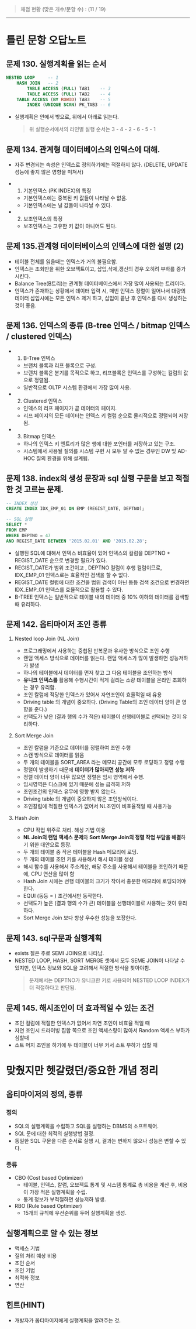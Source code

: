 > 채점 현황 (맞은 개수/문항 수) : (11 / 19)

<hr/>

# 틀린 문항 오답노트

## 문제 130. 실행계획을 읽는 순서

```sql
NESTED LOOP     -- 1
    HASH JOIN   -- 2
        TABLE ACCESS (FULL) TAB1    -- 3
        TABLE ACCESS (FULL) TAB2    -- 4
    TABLE ACCESS (BY ROWID) TAB3    -- 5
        INDEX (UNIQUE SCAN) PK_TAB3 -- 6
```

- 실행계획은 안에서 밖으로, 위에서 아래로 읽는다.
  > 위 실행순서에서의 라인별 실행 순서는 3 - 4 - 2 - 6 - 5 - 1

## 문제 134. 관계형 데이터베이스의 인덱스에 대해.

- 자주 변경되는 속성은 인덱스로 정의하기에는 적절하지 않다. (DELETE, UPDATE 성능에 좋지 않은 영향을 미쳐서)

- 1. 기본인덱스 (PK INDEX)의 특징
  - 기본인덱스에는 중복된 키 값들이 나타날 수 없음.
  - 기본인덱스에는 널 값들이 나타날 수 있다.
- 2. 보조인덱스의 특징
  - 보조인덱스는 고유한 키 값이 아니어도 된다.

## 문제 135.관계형 데이터베이스의 인덱스에 대한 설명 (2)

- 테이블 전체를 읽을때는 인덱스가 거의 불필요함.
- 인덱스는 조회만을 위한 오브젝트이고, 삽입,삭제,갱신의 경우 오히려 부하를 증가시킨다.
- Balance Tree(B트리)는 관계형 데이터베이스에서 가장 많이 사용되는 트리이다.
- 인덱스가 존재하는 상황에서 데이터 입력 시, 매번 인덱스 정렬이 일어나서 대량의 데이터 삽입시에는 모든 인덱스 제거 하고, 삽입이 끝난 후 인덱스를 다시 생성하는 것이 좋음.

## 문제 136. 인덱스의 종류 (B-tree 인덱스 / bitmap 인덱스 / clustered 인덱스)

- 1. B-Tree 인덱스

  - 브랜치 블록과 리프 블록으로 구성.
  - 브랜치 블록은 분기를 목적으로 하고, 리프블록은 인덱스를 구성하는 컬럼의 값으로 정렬됨.
  - 일반적으로 OLTP 시스템 환경에서 가장 많이 사용.

- 2. Clustered 인덱스

  - 인덱스의 리프 페이지가 곧 데이터의 페이지.
  - 리프 페이지의 모든 데이터는 인덱스 키 컬럼 순으로 물리적으로 정렬되어 저장됨.

- 3. Bitmap 인덱스
  - 하나의 인덱스 키 엔트리가 많은 행에 대한 포인터를 저장하고 있는 구조.
  - 시스템에서 사용될 질의를 시스템 구현 시 모두 알 수 없는 경우인 DW 및 AD-HOC 질의 환경을 위해 설계됨.

## 문제 138. index의 생성 문장과 sql 실행 구문을 보고 적절한 것 고르는 문제.

```sql
-- INDEX 생성
CREATE INDEX IDX_EMP_01 ON EMP (REGIST_DATE, DEPTNO);

-- SQL 실행
SELECT *
FROM EMP
WHERE DEPTNO = 47
AND REGIST_DATE BETWEEN '2015.02.01' AND '2015.02.28';
```

- 실행된 SQL에 대해서 인덱스 비효율이 있어 인덱스의 컬럼을 DEPTNO + REGIST_DATE 순으로 변경할 필요가 있다.
- REGIST_DATE가 범위 조건이고 , DEPTNO 컬럼이 후행 컬럼이므로, IDX_EMP_01 인덱스로는 효율적인 검색을 할 수 없다.
- REGIST_DATE 컬럼에 대한 조건을 범위 검색이 아닌 동등 검색 조건으로 변경하면 IDX_EMP_01 인덱스를 효율적으로 활용할 수 있다.
- B-TREE 인덱스는 일반적으로 테이블 내의 데이터 중 10% 이하의 데이터를 검색할 때 유리하다.

## 문제 142. 옵티마이저 조인 종류

1. Nested loop Join (NL Join)

   - 프로그래밍에서 사용하는 중첩된 반복문과 유사한 방식으로 조인 수행
   - 랜덤 액세스 방식으로 데이터를 읽는다. 랜덤 액세스가 많이 발생하면 성능저하가 발생
   - 하나의 테이블에서 데이터를 먼저 찾고 그 다음 테이블을 조인하는 방식
   - **유니크 인덱스를** 활용해 수행시간이 적게 걸리는 소량 테이블을 온라인 조회하는 경우 유리함.
   - 조인 칼럼에 적당한 인덱스가 있어서 자연조인이 효율적일 때 유용
   - Driving table 의 개념이 중요하다. (Driving Table의 조인 데이터 양이 큰 영향을 준다.)
   - 선택도가 낮은 (결과 행의 수가 적은) 테이블이 선행테이블로 선택되는 것이 유리하다.

2. Sort Merge Join

   - 조인 칼럼을 기준으로 데이터를 정렬하여 조인 수행
   - 스캔 방식으로 데이터를 읽음
   - 두 개의 테이블을 SORT_AREA 라는 메모리 공간에 모두 로딩하고 정렬 수행
   - 정렬이 발생하기 때문에 **데이터가 많아지면 성능 저하**
   - 정렬 데이터 양이 너무 많으면 정렬은 임시 영역에서 수행.
   - 임시영역은 디스크에 있기 때문에 성능 급격히 저하
   - 조인조건의 인덱스 유무에 영향 받지 않는다.
   - Driving table 의 개념이 중요하지 않은 조인방식이다.
   - 조인칼럼에 적절한 인덱스가 없어서 NL조인이 비효율적일 때 사용가능

3. Hash Join
   - CPU 작업 위주로 처리. 해싱 기법 이용
   - **NL Join의 랜덤 액세스 문제**와 **Sort Merge Join의 정렬 작업 부담을 해결**하기 위한 대안으로 등장.
   - 두 개의 테이블 중 작은 테이블을 Hash 메모리에 로딩.
   - 두 개의 테이블 조인 키를 사용해서 해시 테이블 생성
   - 해시 함수를 사용해서 주소계산, 해당 주소를 사용해서 테이블을 조인하기 때문에, CPU 연산을 많이 함
   - Hash Join 시에는 선행 테이블의 크기가 작아서 충분한 메모리에 로딩되어야 한다.
   - EQUI (동등 = ) 조건에서만 동작한다.
   - 선택도가 높은 (결과 행의 수가 큰) 테이블을 선행테이블로 사용하는 것이 유리하다.
   - Sort Merge Join 보다 항상 우수한 성능을 보장한다.

## 문제 143. sql구문과 실행계획

- exists 절은 주로 SEMI JOIN으로 나타남.
- NESTED LOOP, HASH, SORT MERGE 셋에서 모두 SEME JOIN이 나타날 수 있지만, 인덱스 정보와 SQL을 고려해서 적절한 방식을 찾아야함.
  > 문제에서는 DEPTNO가 유니크한 키로 사용되어 NESTED LOOP INDEX가 더 적절하다고 판단됨.

## 문제 145. 해시조인이 더 효과적일 수 있는 조건

- 조인 컬럼에 적절한 인덱스가 없어서 자연 조인이 비효율 적일 때
- 자연 조인시 드라이빙 집합 쪽으로 조인 액세스량이 많아서 Random 액세스 부하가 심할때
- 소트 머지 조인을 하기에 두 테이블이 너무 커서 소트 부하가 심할 때

# 맞췄지만 헷갈렸던/중요한 개념 정리

## 옵티마이저의 정의, 종류

### 정의

- SQL의 실행계획을 수립하고 SQL을 실행하는 DBMS의 소프트웨어.
- SQL 문에 대한 최적의 실행방법 결정.
- 동일한 SQL 구문을 다른 순서로 실행 시, 결과는 변하지 않으나 성능은 변할 수 있다.

### 종류

- CBO (Cost based Optimizer)
  - 테이블, 인덱스, 칼럼, 오브젝트 통계 및 시스템 통계로 총 비용을 계산 후, 비용이 가장 적은 실행계획을 수립.
  - 통계 정보가 부적절하면 성능저하 발생.
- RBO (Rule based Optimizer)
  - 15개의 규칙에 우선순위를 두어 실행계획을 생성.

## 실행계획으로 알 수 있는 정보

- 액세스 기법
- 질의 처리 예상 비용
- 조인 순서
- 조인 기법
- 최적화 정보
- 연산

## 힌트(HINT)

- 개발자가 옵티마이저에게 실행계획을 알려주는 것.
